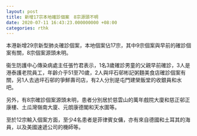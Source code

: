 ```yaml
---
layout: post
title: 新增17宗本地確診個案　8宗源頭不明
date: 2020-07-11 16:43:23.000000000 +08:00
categories: rthk
---
```


本港新增29宗新型肺炎確診個案，本地個案佔17宗，其中9宗個案與早前的確診個案有關，8宗個案源頭未明。

衞生防護中心傳染病處主任張竹君表示，1名3歲確診男童的父親早前確診，3人是港泰護老院員工，年齡介乎51至70歲，2人與坪石邨彬記粥麵美食店確診個案有關，另1人去過坪石邨的爭鮮壽司店，有2人分別是屯門建榮飯堂的收銀員和水吧。

另外，有8宗確診個案源頭未明，患者分別居於慈雲山的萬年戲院大廈和慈正邨正康樓、土瓜灣嶺南大廈、元朗康德閣和天水圍等。

至於12宗輸入個案方面，至少4名患者是菲律賓女傭，亦有來自德國和土耳其的海員，以及美國速遞公司的機師等。
